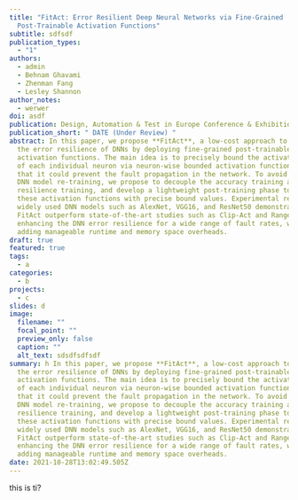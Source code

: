 ```yaml
---
title: "FitAct: Error Resilient Deep Neural Networks via Fine-Grained
  Post-Trainable Activation Functions"
subtitle: sdfsdf
publication_types:
  - "1"
authors:
  - admin
  - Behnam Ghavami
  - Zhenman Fang
  - Lesley Shannon
author_notes:
  - werwer
doi: asdf
publication: Design, Automation & Test in Europe Conference & Exhibition (*DATE*)
publication_short: " DATE (Under Review) "
abstract: In this paper, we propose **FitAct**, a low-cost approach to enhance
  the error resilience of DNNs by deploying fine-grained post-trainable
  activation functions. The main idea is to precisely bound the activation value
  of each individual neuron via neuron-wise bounded activation functions, so
  that it could prevent the fault propagation in the network. To avoid complex
  DNN model re-training, we propose to decouple the accuracy training and
  resilience training, and develop a lightweight post-training phase to learn
  these activation functions with precise bound values. Experimental results on
  widely used DNN models such as AlexNet, VGG16, and ResNet50 demonstrate that
  FitAct outperform state-of-the-art studies such as Clip-Act and Ranger in
  enhancing the DNN error resilience for a wide range of fault rates, while
  adding manageable runtime and memory space overheads.
draft: true
featured: true
tags:
  - a
categories:
  - b
projects:
  - c
slides: d
image:
  filename: ""
  focal_point: ""
  preview_only: false
  caption: ""
  alt_text: sdsdfsdfsdf
summary: h In this paper, we propose **FitAct**, a low-cost approach to enhance
  the error resilience of DNNs by deploying fine-grained post-trainable
  activation functions. The main idea is to precisely bound the activation value
  of each individual neuron via neuron-wise bounded activation functions, so
  that it could prevent the fault propagation in the network. To avoid complex
  DNN model re-training, we propose to decouple the accuracy training and
  resilience training, and develop a lightweight post-training phase to learn
  these activation functions with precise bound values. Experimental results on
  widely used DNN models such as AlexNet, VGG16, and ResNet50 demonstrate that
  FitAct outperform state-of-the-art studies such as Clip-Act and Ranger in
  enhancing the DNN error resilience for a wide range of fault rates, while
  adding manageable runtime and memory space overheads.
date: 2021-10-28T13:02:49.505Z
---
```

this is ti?